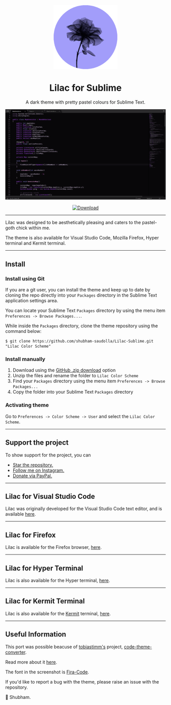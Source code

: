 <div align = "center">
    <img alt="Lilac" src="images/lilacIconFull.png" width = "200"/>

# Lilac for Sublime

A dark theme with pretty pastel colours for Sublime Text.

<a href="images/screenshot.png" target="_blank"><img src="images/screenshot.png" width = "769"/></a>

[![Download](https://img.shields.io/static/v1.svg?label=Download&message=Sublime%20Text&style=for-the-badge&labelColor=000000&color=a29dfa)](https://www.sublimetext.com/)
</div>

---

Lilac was designed to be aesthetically pleasing and caters to the pastel-goth chick within me.

The theme is also available for Visual Studio Code, Mozilla Firefox, Hyper terminal and Kermit terminal.

---

## Install

### Install using Git

If you are a git user, you can install the theme and keep up to date by cloning the repo directly into your `Packages` directory in the Sublime Text application settings area.

You can locate your Sublime Text `Packages` directory by using the menu item `Preferences -> Browse Packages...`.

While inside the `Packages` directory, clone the theme repository using the command below:

    $ git clone https://github.com/shubham-saudolla/Lilac-Sublime.git "Lilac Color Scheme"

### Install manually

1.  Download using the [GitHub .zip download](https://github.com/shubham-saudolla/Lilac-Sublime/archive/master.zip) option
2.  Unzip the files and rename the folder to `Lilac Color Scheme`
3.  Find your `Packages` directory using the menu item `Preferences -> Browse Packages...`
4.  Copy the folder into your Sublime Text `Packages` directory

### Activating theme

Go to `Preferences -> Color Scheme -> User` and select the `Lilac Color Scheme`.

---

## Support the project

To show support for the project, you can

- [Star the repository.](https://github.com/shubham-saudolla/Lilac-Sublime)
- [Follow me on Instagram.](https://www.instagram.com/s.phoenix99/)
- [Donate via PayPal.](https://paypal.me/shubhamsaudolla)

---

## Lilac for Visual Studio Code

Lilac was originally developed for the Visual Studio Code text editor, and is available [here](https://github.com/shubham-saudolla/Lilac-Theme).

---

## Lilac for Firefox

Lilac is available for the Firefox browser, [here](https://addons.mozilla.org/en-US/firefox/addon/lilactheme/).

---

## Lilac for Hyper Terminal

Lilac is also available for the Hyper terminal, [here](https://github.com/shubham-saudolla/hyper-lilac-theme).

---

## Lilac for Kermit Terminal

Lilac is also available for the [Kermit](https://github.com/orhun/kermit) terminal, [here](https://github.com/orhun/base16-kermit/blob/master/themes/base16-lilac.config).

---

## Useful Information

This port was possible beacuse of [tobiastimm's](https://github.com/tobiastimm) project, [code-theme-converter](https://github.com/tobiastimm/code-theme-converter).

Read more about it [here](https://dev.to/tobiastimm/convert-any-visual-studio-code-theme-to-sublime-text-3-or-intellij-idea-jod).

The font in the screenshot is [Fira-Code](https://github.com/tonsky/FiraCode).

If you'd like to report a bug with the theme, please raise an issue with the repository.

👾 Shubham.
